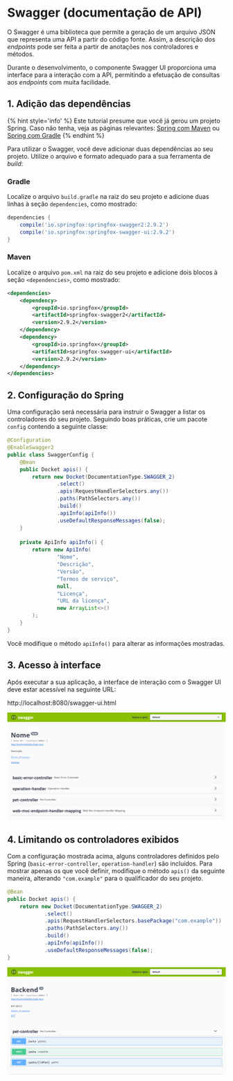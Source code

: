 # Swagger (documentação de API)

O Swagger é uma biblioteca que permite a geração de um arquivo JSON que
representa uma API a partir do código fonte. Assim, a descrição dos
_endpoints_ pode ser feita a partir de anotações nos controladores e métodos.

Durante o desenvolvimento, o componente Swagger UI proporciona uma interface
para a interação com a API, permitindo a efetuação de consultas aos
_endpoints_ com muita facilidade.

## 1. Adição das dependências

{% hint style='info' %}
Este tutorial presume que você já gerou um projeto Spring.
Caso não tenha, veja as páginas relevantes:
[Spring com Maven](spring-com-maven.md) ou
[Spring com Gradle](spring-com-gradle.md)
{% endhint %}

Para utilizar o Swagger, você deve adicionar duas dependências ao seu projeto.
Utilize o arquivo e formato adequado para a sua ferramenta de _build_:

### Gradle

Localize o arquivo `build.gradle` na raiz do seu projeto e adicione duas
linhas à seção `dependencies`, como mostrado:

~~~groovy
dependencies {
	compile('io.springfox:springfox-swagger2:2.9.2')
	compile('io.springfox:springfox-swagger-ui:2.9.2')
}
~~~

### Maven

Localize o arquivo `pom.xml` na raiz do seu projeto e adicione dois blocos à
seção `<dependencies>`, como mostrado:

~~~xml
<dependencies>
	<dependency>
	    <groupId>io.springfox</groupId>
	    <artifactId>springfox-swagger2</artifactId>
	    <version>2.9.2</version>
	</dependency>
	<dependency>
	    <groupId>io.springfox</groupId>
	    <artifactId>springfox-swagger-ui</artifactId>
	    <version>2.9.2</version>
	</dependency>
</dependencies>
~~~

## 2. Configuração do Spring

Uma configuração será necessária para instruir o Swagger a listar os
controladores do seu projeto. Seguindo boas práticas, crie um
pacote `config` contendo a seguinte classe:

~~~java
@Configuration
@EnableSwagger2
public class SwaggerConfig {
    @Bean
    public Docket apis() {
        return new Docket(DocumentationType.SWAGGER_2)
                .select()
                .apis(RequestHandlerSelectors.any())
                .paths(PathSelectors.any())
                .build()
                .apiInfo(apiInfo())
                .useDefaultResponseMessages(false);
    }

    private ApiInfo apiInfo() {
        return new ApiInfo(
                "Nome",
                "Descrição",
                "Versão",
                "Termos de serviço",
                null,
                "Licença",
                "URL da licença",
                new ArrayList<>()
        );
    }
}
~~~

Você modifique o método `apiInfo()` para alterar as informações mostradas.

## 3. Acesso à interface

Após executar a sua aplicação, a interface de interação com o Swagger UI deve
estar acessível na seguinte URL:

http://localhost:8080/swagger-ui.html

![Página do Swagger UI](../.gitbook/assets/swagger-ui.png)

## 4. Limitando os controladores exibidos

Com a configuração mostrada acima, alguns controladores definidos pelo Spring
(`basic-error-controller`, `operation-handler`) são incluídos. Para mostrar
apenas os que você definir, modifique o método `apis()` da seguinte maneira,
alterando `"com.example"` para o qualificador do seu projeto.

~~~java
@Bean
public Docket apis() {
    return new Docket(DocumentationType.SWAGGER_2)
            .select()
            .apis(RequestHandlerSelectors.basePackage("com.example"))
            .paths(PathSelectors.any())
            .build()
            .apiInfo(apiInfo())
            .useDefaultResponseMessages(false);
}
~~~

![Página do Swagger UI limitada aos controladores do projeto](../.gitbook/assets/swagger-ui-limitado.png)
